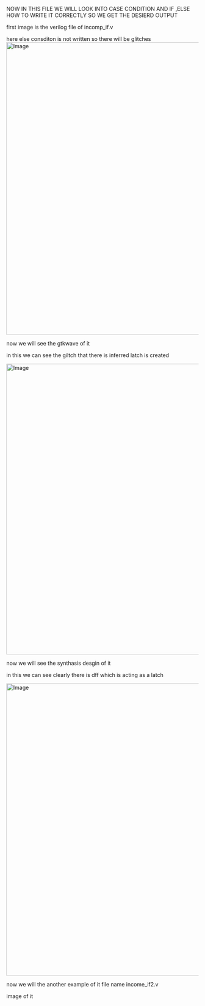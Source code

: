 NOW  IN THIS FILE WE WILL LOOK INTO CASE CONDITION AND IF ,ELSE  HOW TO WRITE IT CORRECTLY SO WE GET THE DESIERD OUTPUT 



first image is the verilog file of incomp_if.v

here else consditon is not written so there will be glitches 
<img width="819" height="767" alt="Image" src="https://github.com/user-attachments/assets/2d27cba1-c130-47f9-9ef3-f39f80446fd5" />

now we will see the gtkwave of it 

in this we can see the giltch that there is inferred latch is created 

<img width="814" height="762" alt="Image" src="https://github.com/user-attachments/assets/4fc54b77-4578-4d63-82d5-12a449263e11" />


now we will see the synthasis desgin of it 

in this we can see clearly there is dff which is acting as a latch 

<img width="825" height="766" alt="Image" src="https://github.com/user-attachments/assets/f5ccc3ea-0db0-4e30-b59f-399118820d03" />




now we will the another example of it file name income_if2.v

image of it 

